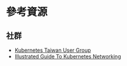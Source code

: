 
# 參考資源

## 社群

* [Kubernetes Taiwan User Group](https://www.facebook.com/groups/k8s.tw/)
* [Illustrated Guide To Kubernetes Networking](https://speakerdeck.com/thockin/illustrated-guide-to-kubernetes-networking)